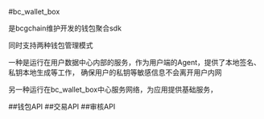 #bc_wallet_box 

是bcgchain维护开发的钱包聚合sdk

同时支持两种钱包管理模式

一种是运行在用户数据中心内部的服务，作为用户端的Agent，提供了本地签名、私钥本地生成等工作，
确保用户的私钥等敏感信息不会离开用户内网 

另一种运行在bc_wallet_box中心服务网络，为应用提供基础服务，
 
##钱包API
##交易API
##审核API


